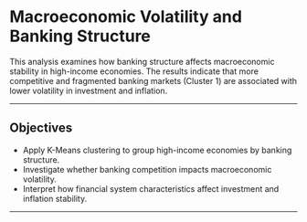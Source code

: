 # **Macroeconomic Volatility and Banking Structure**

This analysis examines how banking structure affects macroeconomic stability in high-income economies. The results indicate that more competitive and fragmented banking markets (Cluster 1) are associated with lower volatility in investment and inflation.

---

## Objectives  
- Apply K-Means clustering to group high-income economies by banking structure.  
- Investigate whether banking competition impacts macroeconomic volatility.  
- Interpret how financial system characteristics affect investment and inflation stability.

---
